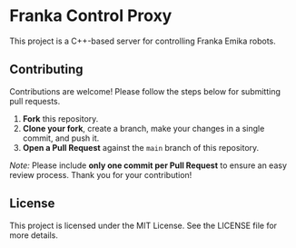 # Franka Control Proxy

This project is a C++-based server for controlling Franka Emika robots.

## Contributing

Contributions are welcome! Please follow the steps below for submitting pull requests.

1. **Fork** this repository.
2. **Clone your fork**, create a branch, make your changes in a single commit, and push it.
3. **Open a Pull Request** against the `main` branch of this repository.

*Note:* Please include **only one commit per Pull Request** to ensure an easy review process. Thank you for your contribution!

## License

This project is licensed under the MIT License. See the LICENSE file for more details.
